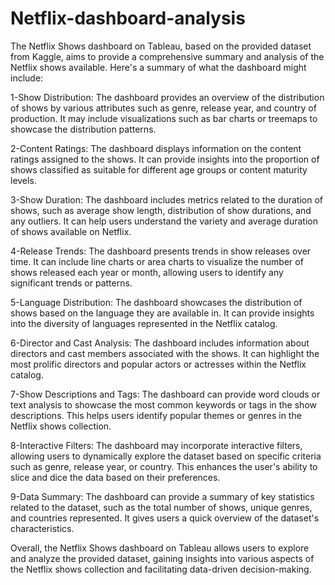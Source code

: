 # Netflix-dashboard-analysis
The Netflix Shows dashboard on Tableau, based on the provided dataset from Kaggle, aims to provide a comprehensive summary and analysis of the Netflix shows available. Here's a summary of what the dashboard might include:

  1-Show Distribution: The dashboard provides an overview of the distribution of shows by various attributes such as genre, release year, and country of production. It may include visualizations such as bar charts or treemaps to showcase the distribution patterns.
  
  2-Content Ratings: The dashboard displays information on the content ratings assigned to the shows. It can provide insights into the proportion of shows classified as suitable for different age groups or content maturity levels.
  
  3-Show Duration: The dashboard includes metrics related to the duration of shows, such as average show length, distribution of show durations, and any outliers. It can help users understand the variety and average duration of shows available on Netflix.
  
  4-Release Trends: The dashboard presents trends in show releases over time. It can include line charts or area charts to visualize the number of shows released each year or month, allowing users to identify any significant trends or patterns.
  
  5-Language Distribution: The dashboard showcases the distribution of shows based on the language they are available in. It can provide insights into the diversity of languages represented in the Netflix catalog.
  
  6-Director and Cast Analysis: The dashboard includes information about directors and cast members associated with the shows. It can highlight the most prolific directors and popular actors or actresses within the Netflix catalog.
  
  7-Show Descriptions and Tags: The dashboard can provide word clouds or text analysis to showcase the most common keywords or tags in the show descriptions. This helps users identify popular themes or genres in the Netflix shows collection.
  
  8-Interactive Filters: The dashboard may incorporate interactive filters, allowing users to dynamically explore the dataset based on specific criteria such as genre, release year, or country. This enhances the user's ability to slice and dice the data based on their preferences.
  
  9-Data Summary: The dashboard can provide a summary of key statistics related to the dataset, such as the total number of shows, unique genres, and countries represented. It gives users a quick overview of the dataset's characteristics.
  
Overall, the Netflix Shows dashboard on Tableau allows users to explore and analyze the provided dataset, gaining insights into various aspects of the Netflix shows collection and facilitating data-driven decision-making.
